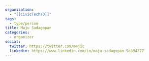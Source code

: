 ```yaml
---
organization:
  - "[[CivicTechTO]]"
tags:
  - type/person
title: Maju Sadagopan
categories:
  - organizer
social:
  twitter: https://twitter.com/m4jic
  linkedin: https://www.linkedin.com/in/maju-sadagopan-9a394277
---
```


